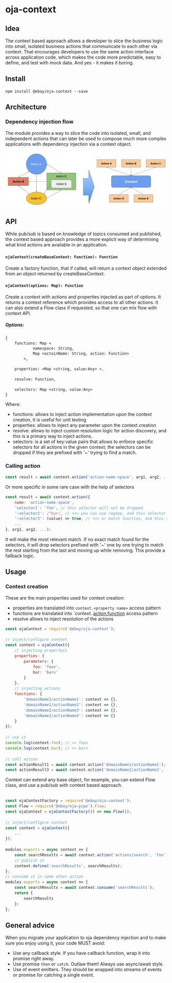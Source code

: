 # oja-context

## Idea

The context based approach allows a developer to slice the business logic into small, isolated business actions that communicate to each other via context. That encourages developers to use the same action interface across application code, which makes the code more predictable, easy to define, and test with mock data. And yes - it makes it boring.

## Install

```
npm install @ebay/oja-context --save
```

## Architecture

### Dependency injection flow

The module provides a way to slice the code into isolated, small, and independent actions that can later be used to compose much more complex applications with dependency injection via a context object.

![context diagram](./docs/images/context.png)

## API

While pub/sub is based on knowledge of topics consumed and published, the context based approach provides a more explicit way of determining what kind actions are available in an application.

#### `ojaContext(createBaseContext: Function): Function`

Create a factory function, that if called, will return a context object extended from an object returned by createBaseContext.

#### `ojaContext(options: Map): Function`

Create a context with actions and properties injected as part of options. It returns a context reference which provides access to all other actions. It can also extend a Flow class if requested, so that one can mix flow with context API.

##### Options:

```
{
    functions: Map <
            namespace: String,
            Map <actoinName: String, action: Function>
        >,

    properties: <Map <string, value:Any> >,

    resolve: Function,

    selectors: Map <string, value:Any>
}
```

Where:

* functions: allows to inject action implementation upon the context creation, it is useful for unit testing
* properties: allows to inject any parameter upon the context creation
* resolve: allows to inject custom resolution logic for action discovery, and this is a primary way to inject actions.
* selectors: is a set of key:value pairs that allows to enforce specific selectors for all actions in the given context; the selectors can be dropped if they are prefixed with '~' trying to find a match.

### Calling action

```js
const result = await context.action('action-name-space', arg1, arg2, ...);
```

Or more specific in some rare case with the help of selectors

```js
const result = await context.action({
    name: 'action-name-space',
    'selector1': 'foo', // this selector will not be dropped
    '~selector2': /^bar/, // <<< you can use regexp, and this selector can be dropped
    '~selector3': (value) => true, // <<< or match function, and this selector can be dropped
    ...
}, arg1, arg2, ...);
```

It will make the most relevant match. If no exact match found for the selectors, it will drop selectors prefixed with '~' one by one trying to match the rest starting from the last and moving up while removing. This provide a fallback logic.

## Usage

### Context creation

These are the main properties used for context creation:

* properties are translated into `context.<property name>` access pattern
* functions are translated into `context.<namespace>.<action:function> access pattern
* resolve allows to inject resolution of the actions

```js
const ojaContext = require('@ebay/oja-context');

// inject/configure context
const context = ojaContext({
    // injecting properteis
    properties: {
        parameters: {
            foo: 'foov',
            bar: 'barv'
        }
    },
    // injecting actions
    functions: {
        'domainName1/actionName1': context => {},
        'domainName1/actionName2': context => {},
        'domainName2/actionName3': context => {},
        'domainName2/actionName4': context => {}
    }
});

// use it
console.log(context.foo); // >> foov
console.log(context.bar); // >> barv

// call action
const actionResult1 = await context.action('domainName1/actionName1');
const actionResult3 = await context.action('domainName2/actionName3', 'foo', 'bar);
```

Context can extend any base object, for example, you can extend Flow class, and use a pub/sub with context based approach.

```js

const ojaContextFactory = require('@ebay/oja-context');
const Flow = require('@ebay/oja-pipe').Flow;
const ojaContext = ojaContextFactory(() => new Flow());

// inject/configure context
const context = ojaContext({
    ...
});

modules.exports = async context => {
    const searchResults = await context.action('actions/search', 'foo'); // passing some parameters
    // publish it
    context.define('searchResults', searchResults);
};
// consume it in some other action
modules.exports = async context => {
    const searchResults = await context.consume('searchResults');
    return {
        searchResults
    };
};
```

## General advice

When you migrate your application to oja dependency injection and to make sure you enjoy using it, your code MUST avoid:

* Use any callback style. If you have callback function, wrap it into promise right away.
* Use promise `then` or `catch`. Outlaw them! Always use async/await style.
* Use of event emitters. They should be wrapped into streams of events or promise for catching a single event.
